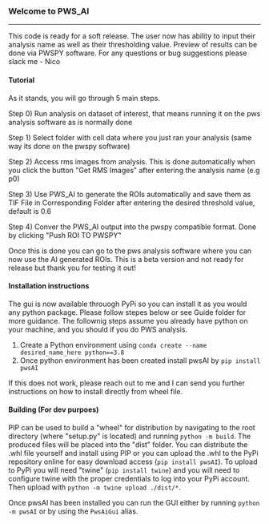 ### Welcome to PWS_AI
-------------------
This code is ready for a soft release. The user now has ability to input their analysis name as well as their thresholding value. Preview of results can be done via PWSPY software. For any questions or bug suggestions please slack me - Nico

#### Tutorial 
As it stands, you will go through 5 main steps. 

Step 0) Run analysis on dataset of interest, that means running it on the pws 
	 analysis software as is normally done

Step 1) Select folder with cell data where you just ran your analysis (same way its
	done on the pwspy software) 

Step 2) Access rms images from analysis. This is done automatically when you click
	the button "Get RMS Images" after entering the analysis name (e.g p0) 

Step 3) Use PWS_AI to generate the ROIs automatically and save them as TIF File in
        Corresponding Folder after entering the desired threshold value, default is 0.6

Step 4) Conver the PWS_AI output into the pwspy compatible format. Done by clicking 
	"Push ROI TO PWSPY" 


Once this is done you can go to the pws analysis software where you can now use the 
AI generated ROIs. This is a beta version and not ready for release but thank you for 
testing it out! 

#### Installation instructions
The gui is now available throuogh PyPi so you can install it as you would any python package. Please follow stepes below or see Guide folder for more guidance. The follownig steps assume you already have python on your machine, and you should if you do PWS analysis.  

1. Create a Python environment using `conda create --name desired_name_here python==3.8`
2. Once python environment has been created install pwsAI by `pip install pwsAI`

If this does not work, please reach out to me and I can send you further instructions on how to install directly from wheel file.

#### Building (For dev purpoes)
PIP can be used to build a "wheel" for distribution by navigating to the root directory (where "setup.py" is located) and running `python -m build`. The produced files will be placed into the "dist" folder. You can distribute the .whl file yourself and install using PIP or you can upload the .whl to the PyPi repository online for easy download access (`pip install pwsAI`). To upload to PyPi you will need "twine" (`pip install twine`) and you will need to configure twine with the proper credentials to log into your PyPi account. Then upload with `python -m twine upload ./dist/*`.

Once pwsAI has been installed you can run the GUI either by running `python -m pwsAI` or by using the `PwsAiGui` alias.